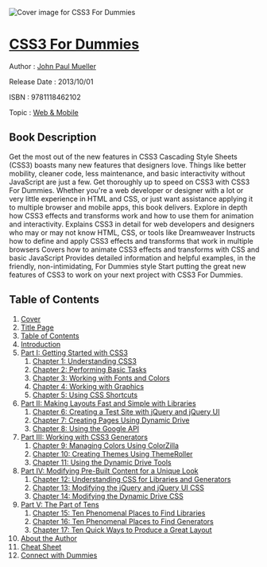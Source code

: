 ![Cover image for CSS3 For Dummies](https://imgdetail.ebookreading.net/cover/cover/web_mobile/EB9781118462102.jpg)

[CSS3 For Dummies](https://ebookreading.net/view/book/CSS3+For+Dummies-EB9781118462102_1.html "CSS3 For Dummies")
====================================================================================================================

Author : [John Paul Mueller](https://ebookreading.net/search/author/John+Paul+Mueller)

Release Date : 2013/10/01

ISBN : 9781118462102

Topic : [Web & Mobile](https://ebookreading.net/search/category/web-mobile)

Book Description
-----------------

Get the most out of the new features in CSS3
Cascading Style Sheets (CSS3) boasts many new features that designers love. Things like better mobility, cleaner code, less maintenance, and basic interactivity without JavaScript are just a few. Get thoroughly up to speed on CSS3 with CSS3 For Dummies. Whether you're a web developer or designer with a lot or very little experience in HTML and CSS, or just want assistance applying it to multiple browser and mobile apps, this book delivers. Explore in depth how CSS3 effects and transforms work and how to use them for animation and interactivity.
Explains CSS3 in detail for web developers and designers who may or may not know HTML, CSS, or tools like Dreamweaver
Instructs how to define and apply CSS3 effects and transforms that work in multiple browsers
Covers how to animate CSS3 effects and transforms with CSS and basic JavaScript
Provides detailed information and helpful examples, in the friendly, non-intimidating, For Dummies style
Start putting the great new features of CSS3 to work on your next project with CSS3 For Dummies.
              
Table of Contents
-----------------

1. [Cover](https://ebookreading.net/view/book/CSS3+For+Dummies-EB9781118462102_1.html)
1. [Title Page](https://ebookreading.net/view/book/CSS3+For+Dummies-EB9781118462102_2.html)
1. [Table of Contents](https://ebookreading.net/view/book/CSS3+For+Dummies-EB9781118462102_3.html)
1. [Introduction](https://ebookreading.net/view/book/CSS3+For+Dummies-EB9781118462102_4.html)
1. [Part I: Getting Started with CSS3](https://ebookreading.net/view/book/CSS3+For+Dummies-EB9781118462102_5.html)
    1. [Chapter 1: Understanding CSS3](https://ebookreading.net/view/book/CSS3+For+Dummies-EB9781118462102_6.html)
    1. [Chapter 2: Performing Basic Tasks](https://ebookreading.net/view/book/CSS3+For+Dummies-EB9781118462102_7.html)
    1. [Chapter 3: Working with Fonts and Colors](https://ebookreading.net/view/book/CSS3+For+Dummies-EB9781118462102_8.html)
    1. [Chapter 4: Working with Graphics](https://ebookreading.net/view/book/CSS3+For+Dummies-EB9781118462102_9.html)
    1. [Chapter 5: Using CSS Shortcuts](https://ebookreading.net/view/book/CSS3+For+Dummies-EB9781118462102_10.html)
1. [Part II: Making Layouts Fast and Simple with Libraries](https://ebookreading.net/view/book/CSS3+For+Dummies-EB9781118462102_11.html)
    1. [Chapter 6: Creating a Test Site with jQuery and jQuery UI](https://ebookreading.net/view/book/CSS3+For+Dummies-EB9781118462102_12.html)
    1. [Chapter 7: Creating Pages Using Dynamic Drive](https://ebookreading.net/view/book/CSS3+For+Dummies-EB9781118462102_13.html)
    1. [Chapter 8: Using the Google API](https://ebookreading.net/view/book/CSS3+For+Dummies-EB9781118462102_14.html)
1. [Part III: Working with CSS3 Generators](https://ebookreading.net/view/book/CSS3+For+Dummies-EB9781118462102_15.html)
    1. [Chapter 9: Managing Colors Using ColorZilla](https://ebookreading.net/view/book/CSS3+For+Dummies-EB9781118462102_16.html)
    1. [Chapter 10: Creating Themes Using ThemeRoller](https://ebookreading.net/view/book/CSS3+For+Dummies-EB9781118462102_17.html)
    1. [Chapter 11: Using the Dynamic Drive Tools](https://ebookreading.net/view/book/CSS3+For+Dummies-EB9781118462102_18.html)
1. [Part IV: Modifying Pre-Built Content for a Unique Look](https://ebookreading.net/view/book/CSS3+For+Dummies-EB9781118462102_19.html)
    1. [Chapter 12: Understanding CSS for Libraries and Generators](https://ebookreading.net/view/book/CSS3+For+Dummies-EB9781118462102_20.html)
    1. [Chapter 13: Modifying the jQuery and jQuery UI CSS](https://ebookreading.net/view/book/CSS3+For+Dummies-EB9781118462102_21.html)
    1. [Chapter 14: Modifying the Dynamic Drive CSS](https://ebookreading.net/view/book/CSS3+For+Dummies-EB9781118462102_22.html)
1. [Part V: The Part of Tens](https://ebookreading.net/view/book/CSS3+For+Dummies-EB9781118462102_23.html)
    1. [Chapter 15: Ten Phenomenal Places to Find Libraries](https://ebookreading.net/view/book/CSS3+For+Dummies-EB9781118462102_24.html)
    1. [Chapter 16: Ten Phenomenal Places to Find Generators](https://ebookreading.net/view/book/CSS3+For+Dummies-EB9781118462102_25.html)
    1. [Chapter 17: Ten Quick Ways to Produce a Great Layout](https://ebookreading.net/view/book/CSS3+For+Dummies-EB9781118462102_26.html)
1. [About the Author](https://ebookreading.net/view/book/CSS3+For+Dummies-EB9781118462102_27.html)
1. [Cheat Sheet](https://ebookreading.net/view/book/CSS3+For+Dummies-EB9781118462102_28.html)
1. [Connect with Dummies](https://ebookreading.net/view/book/CSS3+For+Dummies-EB9781118462102_29.html)
